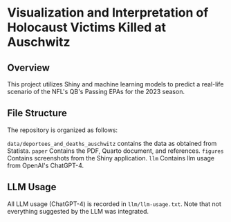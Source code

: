 # Visualization and Interpretation of Holocaust Victims Killed at Auschwitz

## Overview
This project utilizes Shiny and machine learning models to predict a real-life scenario of the NFL's QB's Passing EPAs for the 2023 season.

## File Structure
The repository is organized as follows:

`data/deportees_and_deaths_auschwitz` contains the data as obtained from Statista.
`paper` Contains the PDF, Quarto document, and references.
`figures` Contains screenshots from the Shiny application.
`llm` Contains llm usage from OpenAI's ChatGPT-4.

## LLM Usage
All LLM usage (ChatGPT-4) is recorded in `llm/llm-usage.txt`. Note that not everything suggested by the LLM was integrated.



